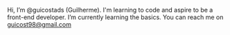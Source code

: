  Hi, I’m @guicostads (Guilherme).
 I'm learning to code and aspire to be a front-end developer. 
 I’m currently learning the basics.
 You can reach me on guicost98@gmail.com

<!---
guicostads/guicostads is a ✨ special ✨ repository because its `README.md` (this file) appears on your GitHub profile.
You can click the Preview link to take a look at your changes.
--->
